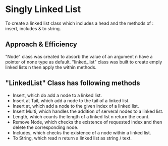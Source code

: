 # Singly Linked List

To create a linked list class which includes a head and the methods of : insert, includes & to string.

## Approach & Efficiency

"Node" class was created to absorb the value of an argument n have a pointer of none type as default.
"linked_list" class was built to create emply linked lists n then apply the within methods.

## "LinkedList" Class has following methods

- Insert, which do add a node to a linked list.
- Insert at Tail, which add a node to the tail of a linked list.
- Insert at, which add a node to the given index of a linked list.
- Insert Multi, which handles the addition of serveral nodes to a linked list.
- Length, which counts the length of a linked list n return the count.
- Remove Node, which checks the existence of requested index and then delete the corresponding node.
- Includes, which checks the existence of a node within a linked list.
- To String, which read n return a linked list as string / text.
